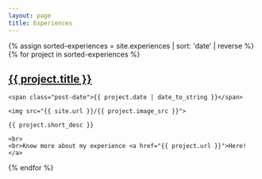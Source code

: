 ```yaml
---
layout: page
title: Experiences
---
```


<div class="posts">
  {% assign sorted-experiences = site.experiences | sort: 'date' | reverse %}
  {% for project in sorted-experiences %}
  <div class="post">
    <h2 class="post-title">
      <a href="{{ project.url }}">
        {{ project.title }}
      </a>
    </h2>

    <span class="post-date">{{ project.date | date_to_string }}</span>

    <img src="{{ site.url }}/{{ project.image_src }}">

    {{ project.short_desc }}

    <br>
    <br>Know more about my experience <a href="{{ project.url }}">Here!</a>
  </div>
  {% endfor %}

</div>
